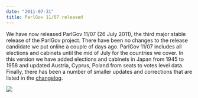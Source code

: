 ```yaml
---
date: "2011-07-31"
title: ParlGov 11/07 released
---
```


We have now released ParlGov 11/07 (26 July 2011), the third major stable release of the ParlGov project. There have been no changes to the release candidate we put online a couple of days ago. ParlGov 11/07 includes all elections and cabinets until the mid of July for the countries we cover. In this version we have added elections and cabinets in Japan from 1945 to 1958 and updated Austria, Cyprus, Poland from seats to votes level data. Finally, there has been a number of smaller updates and corrections that are listed in the [changelog](http://wiki.parlgov.org/wiki/ChangeLog#Version1107).

![](/images/parliament-netherlands.jpg)
